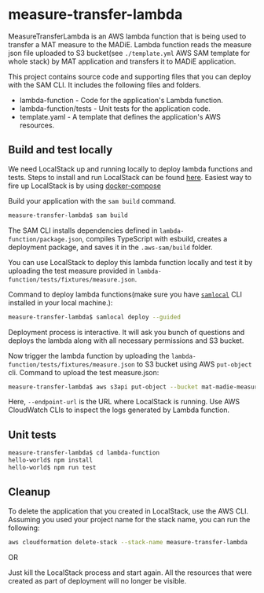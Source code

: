 # measure-transfer-lambda

MeasureTransferLambda is an AWS lambda function that is being used to transfer a MAT measure to the MADiE.
Lambda function reads the measure json file uploaded to S3 bucket(see `./template.yml` AWS SAM template for whole stack) by MAT application and transfers it to MADiE application.

This project contains source code and supporting files that you can deploy with the SAM CLI. It includes the following files and folders.

  - lambda-function - Code for the application's Lambda function.
  - lambda-function/tests - Unit tests for the application code. 
  - template.yaml - A template that defines the application's AWS resources.

## Build and test locally
We need LocalStack up and running locally to deploy lambda functions and tests. Steps to install and run LocalStack can be found [here](https://docs.localstack.cloud/get-started/).
Easiest way to fire up LocalStack is by using [docker-compose](https://docs.localstack.cloud/get-started/#docker-compose)

Build your application with the `sam build` command.

```bash
measure-transfer-lambda$ sam build
```

The SAM CLI installs dependencies defined in `lambda-function/package.json`, compiles TypeScript with esbuild, creates a deployment package, and saves it in the `.aws-sam/build` folder.

You can use LocalStack to deploy this lambda function locally and test it by uploading the test measure provided in `lambda-function/tests/fixtures/measure.json`.

Command to deploy lambda functions(make sure you have [`samlocal`](https://github.com/localstack/aws-sam-cli-local) CLI installed in your local machine.):

```bash
measure-transfer-lambda$ samlocal deploy --guided
```
Deployment process is interactive. It will ask you bunch of questions and deploys the lambda along with all necessary permissions and S3 bucket.

Now trigger the lambda function by uploading the `lambda-function/tests/fixtures/measure.json` to S3 bucket using AWS `put-object` cli. 
Command to upload the test measure.json:

```bash
measure-transfer-lambda$ aws s3api put-object --bucket mat-madie-measures  --key measure.json --body ./lambda-function/tests/fixtures/measure.json  --endpoint-url http://localhost:4566 --region us-east-1
```
Here, `--endpoint-url` is the URL where LocalStack is running. 
Use AWS CloudWatch CLIs to inspect the logs generated by Lambda function.  

## Unit tests

```bash
measure-transfer-lambda$ cd lambda-function
hello-world$ npm install
hello-world$ npm run test
```

## Cleanup

To delete the application that you created in LocalStack, use the AWS CLI. Assuming you used your project name for the stack name, you can run the following:

```bash
aws cloudformation delete-stack --stack-name measure-transfer-lambda
```
OR

Just kill the LocalStack process and start again. All the resources that were created as part of deployment will no longer be visible.